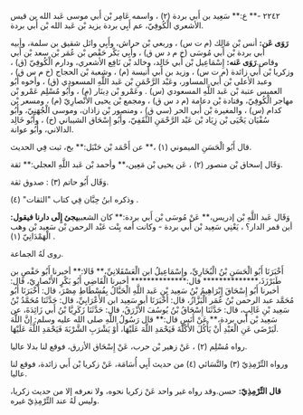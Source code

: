 ٢٢٤٢ -** ع:** سَعِيد بن أَبي بردة (٢) ، واسمه عَامِر بْن أَبي موسى عَبد الله بن قيس الأشعري الْكُوفِيّ، عم أَبِي بردة يزيد بْن عَبد الله بْن أَبي بردة.

**رَوَى عَن:** أنس بْن مَالِك (م ت س) ، وربعي بْن حراش، وأَبِي وائل شقيق بن سلمة، وأبيه أبي بردة بْن أَبي مُوسَى (خ م د س ق) ، وأَبِي بَكْر حَفْص بْن عُمَر بْن سعد بْن أَبي وقاص.**رَوَى عَنه:** إِسْمَاعِيل بْن أَبي خَالِد، وخالد بْن نَافِع الأشعري، ودارم الْكُوفِيّ (ق) ، وزكريا بْن أَبي زائدة (م ت س) ، وزيد بن أَبي أنيسة (م) ، وشعبة بْن الحجاج (خ م س ق) ، وعبد الأعلى بْن أَبي المساور، وعَبْد الرَّحْمَنِ بْن عَبد اللَّهِ المسعودي (ق) ، وأخوه أَبُو العميس عتبة بْن عَبد اللَّهِ المسعودي (س) . وعَمْرو بْن دِينَار (م) ، وأَبُو مُسْلِم عَمْرو بْن مهاجر الْكُوفِيّ، وقتادة بْن دعامة (م د س ق) ، ومجمع بْن يحيى الأَنْصارِيّ (م) ، ومسعر بْن كدام (س) ، والمغيرة بْن أَبي الحر (سي ق) ، ومنصور بْن زاذان، وموسى الْجُهَنِيّ، وأَبُو سُفْيَان يَحْيَى بْن زِيَاد بْن عَبْد الرَّحْمَنِ الثَّقَفِيّ، وأَبُو إِسْحَاق الشيباني (خ) ، وأَبُو خَالِد الدالاني، وأَبُو عوانة.

قال أَبُو الْحَسَنِ الميموني (١) ،** عن أَحْمَد بْن حَنْبَل:** بخ، ثبت فِي الحديث.

وَقَال إسحاق بْن منصور (٢) ، عَن يحيى بْن مَعِين،** وأحمد بْن عَبد اللَّهِ العجلي:** ثقة.

وَقَال أَبُو حاتم (٣) : صدوق ثقة.

وذكره ابنُ حِبَّان فِي كتاب "الثقات" (٤) .

وَقَال عَبد اللَّهِ بْن إدريس،** عَنْ مُوسَى بْن أَبي بردة:** كان الشعبي**يجئ إِلَى دارنا فيقول:** أين قمر الدار؟ ، يَعْنِي سَعِيد بْن أَبي بردة - وكانت أمه بِنْت عَبْد الرحمن بْن سَعِيد بْن وهب الْهَمْدَانِيّ (١) .

روى لَهُ الجماعة.

أَخْبَرَنَا أَبُو الْحَسَنِ بْنُ الْبُخَارِيِّ، وإِسْمَاعِيلُ ابن الْعَسْقَلانِيِّ،** قَالا:** أخبرنا أَبُو حَفْصٍ بن طَبَرْزَذَ،************** قال:************** أخبرنا الْقَاضِي أَبُو بَكْرٍ الأَنْصارِيّ، قال: أخبرنا أَبُو إِسْحَاقَ إِبْرَاهِيمُ بْنُ سَعِيد بْنِ عَبد اللَّهِ الْحَبَّالُ بِفُسْطَاطِ مِصْرَ، قال: أَخْبَرَنَا أَبُو مُحَمَّد عبد الرحمن بْنُ عُمَر الْبَزَّازُ، قال: أَخْبَرَنَا أبو سَعِيد ابن الأَعْرَابِيِّ، قال: حَدَّثَنَا مُحَمَّدُ بْنُ سَعِيد بْنِ غَالِبٍ، قال: حَدَّثَنَا إِسْحَاقُ بْنُ يُوسُفَ الأَزْرَقُ، قال: حَدَّثَنَا زَكَرِيَّا بْنُ أَبي زَائِدَةَ، عن سَعِيد بْن أَبي بردة،** عَنْ أَنَسٍ قال:** قال رَسُولُ اللَّهِ صلى الله عليه وسلم: إِنَّ اللَّهَ لَيَرْضَى عَنِ الْعَبْدِ أَنْ يَأْكُلَ الأَكْلَةَ فَيَحْمَدِ اللَّهَ عَلَيْهَا، أَوْ يَشْرَبِ الشَّرْبَةَ فَيَحْمَدِ اللَّهَ عَلَيْهَا.

رواه مُسْلِم (٢) ، عَنْ زهير بْن حرب، عَنْ إِسْحَاق الأزرق، فوقع لنا بدلا عاليا.

ورواه التِّرْمِذِيّ (٣) والنَّسَائي (٤) من حديث أَبِي أُسَامَة، عَنْ زكريا بْن أَبي زائدة، فوقع لنا عاليا.

**قال التِّرْمِذِيّ:** حسن.وقد رواه غير واحد عَنْ زكريا نحوه، ولا نعرفه إلا من حديث زكريا، وليس لَهُ عند التِّرْمِذِيّ غيره.
